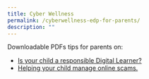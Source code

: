 ```yaml
---
title: Cyber Wellness
permalink: /cyberwellness-edp-for-parents/
description: ""
---
```

Downloadable PDFs tips for parents on:

*   [Is your child a responsible Digital Learner?](/files/FOR-PARENTS-Is-your-child-a-responsible-digital-learner.pdf)
*   [Helping your child manage online scams.](/files/Tip-sheet-for-Parents.pdf)
